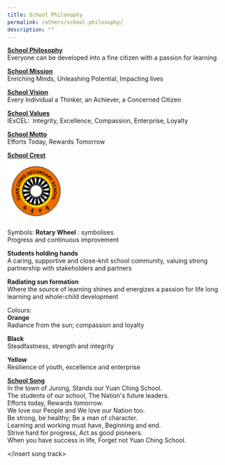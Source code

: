 ```yaml
---
title: School Philosophy
permalink: /others/school-philosophy/
description: ""
---
```

<u><strong>School Philosophy </strong></u><Br>
Everyone can be developed into a fine citizen with a passion for learning

<u><strong>School Mission </strong></u><Br>
Enriching Minds, Unleashing Potential, Impacting lives

<u><strong>School Vision </strong></u><Br>
Every Individual a Thinker, an Achiever, a Concerned Citizen

<u><strong>School Values </strong></u><Br>
IExCEL:  Integrity, Excellence, Compassion, Enterprise, Loyalty

<u><strong>School Motto </strong></u><Br>
Efforts Today, Rewards Tomorrow

<u><strong>School Crest </strong></u><Br>
<img src="/images/PC.png" 
    style="width:25%">

Symbols: **Rotary Wheel** : symbolises  
Progress and continuous improvement

**Students holding hands**  
A caring, supportive and close-knit school community, valuing strong partnership with stakeholders and partners

**Radiating sun formation**  
Where the source of learning shines and energizes a passion for life long learning and whole-child development

Colours:<br>
**Orange**  
Radiance from the sun; compassion and loyalty

**Black**  
Steadfastness, strength and integrity

**Yellow**  
Resilience of youth, excellence and enterprise

<u><strong>School Song</strong></u><br>
In the town of Jurong, Stands our Yuan Ching School.  
The students of our school, The Nation's future leaders.  
Efforts today, Rewards tomorrow.  
We love our People and We love our Nation too.  
Be strong, be healthy; Be a man of character.  
Learning and working must have, Beginning and end.  
Strive hard for progress, Act as good pioneers.  
When you have success in life, Forget not Yuan Ching School.

</insert song track> 